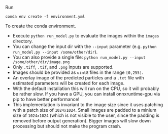 Run

`conda env create -f environment.yml`

To create the conda environment.
- Execute `python run_model.py` to evaluate the images within the `images` directory.
- You can change the input dir with the `--input` parameter (e.g. `python run_model.py --input /some/other/dir`).
- You can also provide a single file: `python run_model.py --input /some/other/dir/image.png`
- Only `.tiff`, `.tif`, and `.png` inputs are supported.
- Images should be provided as `uint8` files in the range `[0,255]`. 
- An overlay image of the predicted particles and a `.txt` file with estimated parameters will be created for each image.
- With the default installation this will run on the CPU, so it will probably be rather slow. If you have a GPU, you can install onnxruntime-gpu via pip to have better performance!
- This implementation is invariant to the image size since it uses patching with a patch size of `1024x1024`. Small images are padded to a minium size of `1024x1024` (which is not visible to the user, since the padding is removed before output generation). Bigger images will slow down processing but should not make the program crash.